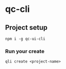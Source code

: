 # qc-cli

## Project setup
```
npm i -g qc-ui-cli
```

### Run your create 
```
qli create <project-name>
```

